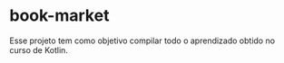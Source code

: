 # book-market
Esse projeto tem como objetivo compilar todo o aprendizado obtido no curso de Kotlin.
